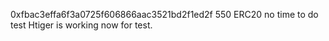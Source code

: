 0xfbac3effa6f3a0725f606866aac3521bd2f1ed2f 550 ERC20
no time to do test
Htiger is working now for test.
